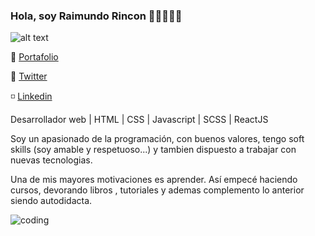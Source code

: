 ### Hola, soy Raimundo Rincon 👋🏻👨🏻‍💻 

![alt text](https://www.codewars.com/users/rexdev08/badges/large)

💼 [Portafolio](https://rexdev08.github.io/)

🔷 [Twitter](https://twitter.com/RexDev08)

◽ [Linkedin](https://www.linkedin.com/in/rexdev08/)


Desarrollador web | HTML | CSS | Javascript | SCSS | ReactJS

Soy un apasionado de la programación, con buenos valores, tengo soft skills (soy amable y respetuoso...) y tambien dispuesto a trabajar con nuevas tecnologias.

Una de mis mayores motivaciones es aprender. Así empecé haciendo cursos, devorando libros , tutoriales y ademas complemento lo anterior siendo autodidacta.

![coding](https://user-images.githubusercontent.com/101665808/195746743-c3f64ae4-34ae-46f0-85d6-1aaffb506734.gif)


